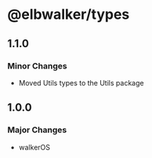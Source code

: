 # @elbwalker/types

## 1.1.0

### Minor Changes

- Moved Utils types to the Utils package

## 1.0.0

### Major Changes

- walkerOS
